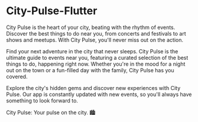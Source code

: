# City-Pulse-Flutter
City Pulse is the heart of your city, beating with the rhythm of events. Discover the best things to do near you, from concerts and festivals to art shows and meetups. With City Pulse, you'll never miss out on the action.

Find your next adventure in the city that never sleeps. City Pulse is the ultimate guide to events near you, featuring a curated selection of the best things to do, happening right now. Whether you're in the mood for a night out on the town or a fun-filled day with the family, City Pulse has you covered.

Explore the city's hidden gems and discover new experiences with City Pulse. Our app is constantly updated with new events, so you'll always have something to look forward to.

City Pulse: Your pulse on the city. 🏙️
